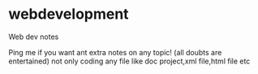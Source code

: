 # webdevelopment
Web dev notes

Ping me if you want ant extra notes on any topic!
(all doubts are entertained)
not only coding any file like doc project,xml file,html file etc
